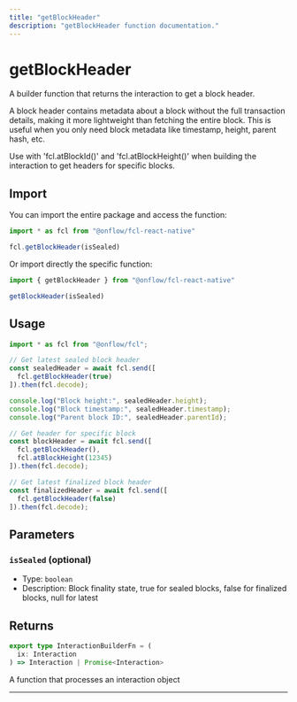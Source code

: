 ```yaml
---
title: "getBlockHeader"
description: "getBlockHeader function documentation."
---
```


<!-- THIS DOCUMENT IS AUTO-GENERATED FROM [onflow/fcl-react-native/../sdk/src/build/build-get-block-header.ts](https://github.com/onflow/fcl-js/tree/master/packages/fcl-react-native/../sdk/src/build/build-get-block-header.ts). DO NOT EDIT MANUALLY -->

# getBlockHeader

A builder function that returns the interaction to get a block header.

A block header contains metadata about a block without the full transaction details, making it more
lightweight than fetching the entire block. This is useful when you only need block metadata like
timestamp, height, parent hash, etc.

Use with 'fcl.atBlockId()' and 'fcl.atBlockHeight()' when building the interaction to get headers for specific blocks.

## Import

You can import the entire package and access the function:

```typescript
import * as fcl from "@onflow/fcl-react-native"

fcl.getBlockHeader(isSealed)
```

Or import directly the specific function:

```typescript
import { getBlockHeader } from "@onflow/fcl-react-native"

getBlockHeader(isSealed)
```

## Usage

```typescript
import * as fcl from "@onflow/fcl";

// Get latest sealed block header
const sealedHeader = await fcl.send([
  fcl.getBlockHeader(true)
]).then(fcl.decode);

console.log("Block height:", sealedHeader.height);
console.log("Block timestamp:", sealedHeader.timestamp);
console.log("Parent block ID:", sealedHeader.parentId);

// Get header for specific block
const blockHeader = await fcl.send([
  fcl.getBlockHeader(),
  fcl.atBlockHeight(12345)
]).then(fcl.decode);

// Get latest finalized block header
const finalizedHeader = await fcl.send([
  fcl.getBlockHeader(false)
]).then(fcl.decode);
```

## Parameters

### `isSealed` (optional)


- Type: `boolean`
- Description: Block finality state, true for sealed blocks, false for finalized blocks, null for latest


## Returns

```typescript
export type InteractionBuilderFn = (
  ix: Interaction
) => Interaction | Promise<Interaction>
```


A function that processes an interaction object

---